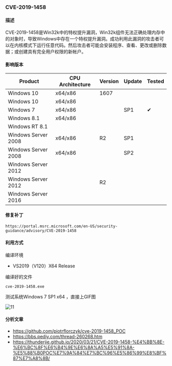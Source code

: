 ### CVE-2019-1458

#### 描述

CVE-2019-1458是Win32k中的特权提升漏洞，Win32k组件无法正确处理内存中的对象时，导致Windows中存在一个特权提升漏洞。成功利用此漏洞的攻击者可以在内核模式下运行任意代码。然后攻击者可能会安装程序、查看、更改或删除数据；或创建具有完全用户权限的新帐户。

#### 影响版本

| Product             | CPU Architecture | Version | Update | Tested             |
| ------------------- | ---------------- | ------- | ------ | ------------------ |
| Windows 10          | x64/x86          | 1607    |        |                    |
| Windows 10          | x64/x86          |         |        |                    |
| Windows 7           | x64/x86          |         | SP1    | &#10004; |
| Windows 8.1         | x64/x86          |         |        |                    |
| Windows RT 8.1      |                  |         |        |                    |
| Windows Server 2008 | x64/x86          | R2      | SP1    |                    |
| Windows Server 2008 | x64/x86          |         | SP2    |                    |
| Windows Server 2012 |                  |         |        |                    |
| Windows Server 2012 |                  | R2      |        |                    |
| Windows Server 2016 |                  |         |        |                    |

#### 修复补丁

```
https://portal.msrc.microsoft.com/en-US/security-guidance/advisory/CVE-2019-1458
```

#### 利用方式

编译环境

- VS2019（V120）X64 Release

编译好的文件

```
cve-2019-1458.exe
```

测试系统Windows 7 SP1 x64 ，直接上GIF图

![11](https://raw.github.com/Ascotbe/Image/master/Kernelhub/CVE-2019-1458_win7_sp1_x64.gif)

#### 分析文章
- https://github.com/piotrflorczyk/cve-2019-1458_POC
- https://bbs.pediy.com/thread-260268.htm
- https://thunderjie.github.io/2020/03/21/CVE-2019-1458-%E4%BB%8E-%E6%BC%8F%E6%B4%9E%E6%8A%A5%E5%91%8A-%E5%88%B0POC%E7%9A%84%E7%BC%96%E5%86%99%E8%BF%87%E7%A8%8B/